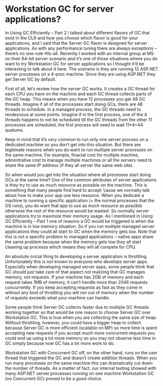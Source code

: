 <h1>Workstation GC for server applications?</h1>
In Using GC Efficiently – Part 2 I talked about different flavors of GC that exist in the CLR and how you choose 
which flavor is good for your applications, and I said that the Server GC flavor is designed for server applications. 
As with any performance tuning there are always exceptions – there’s no one-rule-fits-all. Recently I worked with an internal group at MS on their 64-bit server scenario 
and it’s one of those situations where you do want to try Workstation GC for server applications so I thought it’d be interesting to talk about it here. 
The scenario is they are running 12 ASP.NET server processes on a 4-proc machine. Since they are using ASP.NET they get Server GC by default.  

 

First of all, let’s review how the server GC works. It creates a GC thread for each CPU you have on the machine and each GC thread collects parts of the GC heap. 
This means when you have 12 processes you get 48 GC threads. Imagine if all of the processes start doing GCs, there are 48 threads to schedule. In a managed process, 
the GC threads need to rendezvous at some points. 
Imagine if in the first process, one of the 4 threads happens to not be scheduled till the GC threads from the other 11 processes are scheduled, 
the first process will need to wait 11*4=44 quatums.

 

Keep in mind that it’s very common to run only one server process on a dedicated machine so you don’t get into this situation.
 But there are legitimate reasons when you do want to run multiple server processes on the same machine. For example, finacial cost for multiple machine, 
 adminitrative cost to manage multiple machines or all the servers need to share the same IP address (if they all server the same web site).

 

So when would you get into the situation where all processes start doing GCs at the same time? 
One of the common attributes of server applications is they try to use as much resource as possible on the machine. 
This is something that many people find hard to accept ‘cause we normally talk about how to make your app use less resource. 
When you dedicate a machine to running a specific application (+ the normal processes that the OS runs), 
you do want that app to use as much resource as possible otherwise the rest of the resource would be wasted. 
So normally server applications try to maximize their memory usage. 
As I mentioned in Using GC Efficiently – Part 1 one of reasons a GC would be triggered is when the machine is in low memory situation. 
So if you run multiple managed server applications they could all start to GC when the memory gets low. 
Note that this is not a specific problem to managed applications – native apps share the same problem 
because when the memory gets low they all start cleaning up processs which means they will all compete for CPU.

 

An absolute cricial thing to developing a server application is throttling. Unfortunately this is not known to everyone who develops server apps. 
Especially when developing managed server apps, some people think that GC should just take care of that aspect not realizing that GC manages memory, not requests. 
If your machine has 2GB of memory and each request takes 1MB of memory, it can’t handle more than 2048 requests concurrently. 
If you keep accepting requests as fast as they come in without any kind of throttling you will run out of memory when the number of requests exceeds what your machine can handle.

 

Some people think Server GC collects faster due to multiple GC threads working together so that would be one reason to choose Server GC over Workstation GC. 
This is true when you are collecting the same size of heap. Without throttling, however, 
you could have a bigger heap to collect because Server GC is more efficient (scalable on MP) so more time is spent accepting new requests 
if you accept much more concurrent requests you could end up using a lot more memory so you may not observe less time in GC simply because now GC has a lot more work to do.

 

Workstation GC with Concurrent GC off, on the other hand, runs on the user thread that triggered the GC and doesn’t create addition threads. 
When you run many processes on the same machine this can dramatically cut down the number of threads. As a matter of fact,
 our internal testing showed with many ASP.NET server processes running on one machine Workstation GC (no Concurrent GC) proved to be a good choice.

